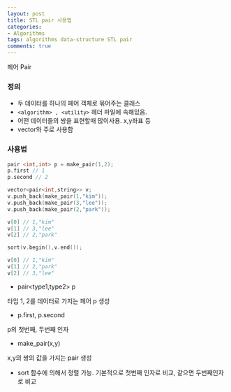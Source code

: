 ```yaml
---
layout: post
title: STL pair 사용법
categories:
- Algorithms
tags: algorithms data-structure STL pair
comments: true
---
```


페어 Pair

### 정의

- 두 데이터를 하나의 페어 객체로 묶어주는 클래스
- `<algorithm> , <utility>` 헤더 파일에 속해있음. 
- 어떤 데이터들의 쌍을 표현할때 많이사용. x,y좌표 등
- vector와 주로 사용함

### 사용법

```c++
pair <int,int> p = make_pair(1,2);
p.first // 1
p.second // 2

vector<pair<int,string>> v;
v.push_back(make_pair(1,"kim"));
v.push_back(make_pair(3,"lee"));
v.push_back(make_pair(2,"park"));

v[0] // 1,"kim"
v[1] // 3,"lee"
v[2] // 2,"park"

sort(v.begin(),v.end());

v[0] // 1,"kim"
v[1] // 2,"park"
v[2] // 3,"lee"
```
- pair<type1,type2> p

타입 1, 2를 데이터로 가지는 페어 p 생성

- p.first, p.second

p의 첫번째, 두번째 인자

- make_pair(x,y)

x,y의 쌍의 값을 가지는 pair 생성

- sort 함수에 의해서 정렬 가능. 기본적으로 첫번째 인자로 비교, 같으면 두번째인자로 비교
